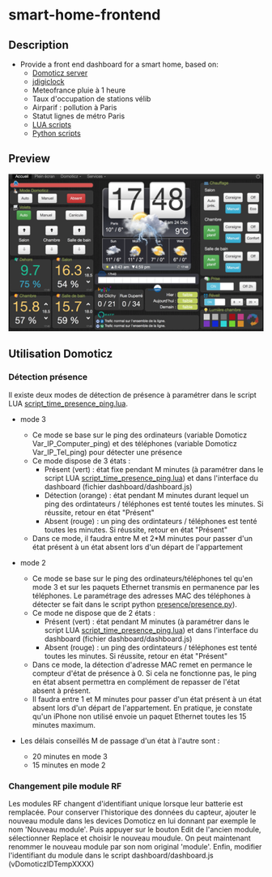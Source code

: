 # smart-home-frontend

## Description
* Provide a front end dashboard for a smart home, based on:
  * [Domoticz server](https://www.domoticz.com)
  * [jdigiclock](https://github.com/tcellerier/jdigiclock)
  * Meteofrance pluie à 1 heure
  * Taux d'occupation de stations vélib
  * Airparif : pollution à Paris
  * Statut lignes de métro Paris
  * [LUA scripts](https://github.com/tcellerier/Domoticz-LUA-scripts)
  * [Python scripts](https://github.com/tcellerier/Domoticz-Python-scripts)

## Preview
![alt tag](screenshot.png)


## Utilisation Domoticz

### Détection présence
Il existe deux modes de détection de présence à paramétrer dans le script LUA [script_time_presence_ping.lua](https://github.com/tcellerier/Domoticz-LUA-scripts).
* mode 3
  * Ce mode se base sur le ping des ordinateurs (variable Domoticz Var_IP_Computer_ping) et des téléphones (variable Domoticz Var_IP_Tel_ping) pour détecter une présence
  * Ce mode dispose de 3 états :
    * Présent (vert) : état fixe pendant M minutes (à paramétrer dans le script LUA [script_time_presence_ping.lua](https://github.com/tcellerier/Domoticz-LUA-scripts)) et dans l'interface du dashboard (fichier dashboard/dashboard.js)
    * Détection (orange) : état pendant M minutes durant lequel un ping des ordintateurs / téléphones est tenté toutes les minutes. Si réussite, retour en état "Présent"
    * Absent (rouge) : un ping des ordintateurs / téléphones est tenté toutes les minutes. Si réussite, retour en état "Présent"
  * Dans ce mode, il faudra entre M et 2*M minutes pour passer d'un état présent à un état absent lors d'un départ de l'appartement
    
* mode 2
  * Ce mode se base sur le ping des ordinateurs/téléphones tel qu'en mode 3 et sur les paquets Ethernet transmis en permanence par les téléphones. Le paramétrage des adresses MAC des téléphones à détecter se fait dans le script python [presence/presence.py](https://github.com/tcellerier/Domoticz-Python-scripts)).
  * Ce mode ne dispose que de 2 états :
    * Présent (vert) : état pendant M minutes (à paramétrer dans le script LUA [script_time_presence_ping.lua](https://github.com/tcellerier/Domoticz-LUA-scripts)) et dans l'interface du dashboard (fichier dashboard/dashboard.js)
    * Absent (rouge) : un ping des ordintateurs / téléphones est tenté toutes les minutes. Si réussite, retour en état "Présent"
  * Dans ce mode, la détection d'adresse MAC remet en permance le compteur d'état de présence à 0. Si cela ne fonctionne pas, le ping en état absent permettra en complément de repasser de l'état absent à présent. 
  * Il faudra entre 1 et M minutes pour passer d'un état présent à un état absent lors d'un départ de l'appartement. En pratique, je constate qu'un iPhone non utilisé envoie un paquet Ethernet toutes les 15 minutes maximum.

* Les délais conseillés M de passage d'un état à l'autre sont :
  * 20 minutes en mode 3
  * 15 minutes en mode 2

### Changement pile module RF
Les modules RF changent d'identifiant unique lorsque leur batterie est remplacée.
Pour conserver l'historique des données du capteur, ajouter le nouveau module dans les devices Domoticz en lui donnant par exemple le nom 'Nouveau module'. 
Puis appuyer sur le bouton Edit de l'ancien module, sélectionner Replace et choisir le nouveau moudule.
On peut maintenant renommer le nouveau module par son nom original 'module'.
Enfin, modifier l'identifiant du module dans le script dashboard/dashboard.js (vDomoticzIDTempXXXX)
